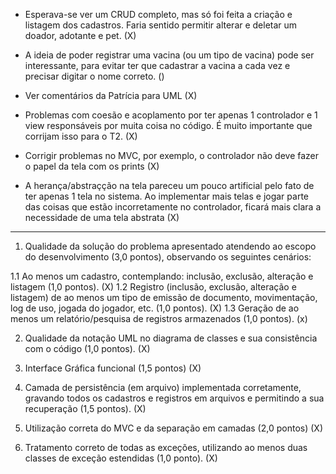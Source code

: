 - Esperava-se ver um CRUD completo, 
mas só foi feita a criação e listagem dos cadastros. 
Faria sentido permitir alterar e deletar um doador, adotante e pet. (X)

- A ideia de poder registrar uma vacina (ou um tipo de vacina) pode ser interessante, para evitar ter que cadastrar a vacina a cada vez e precisar digitar o nome correto. ()

- Ver comentários da Patrícia para UML (X)

- Problemas com coesão e acoplamento por ter apenas 1 controlador e 1 view responsáveis por muita coisa no código. É muito importante que corrijam isso para o T2. (X)

- Corrigir problemas no MVC, por exemplo, o controlador não deve fazer o papel da tela com os prints (X)

- A herança/abstraçção na tela pareceu um pouco artificial pelo fato de ter apenas 1 tela no sistema.
 Ao implementar mais telas e jogar parte das coisas que estão incorretamente no controlador, ficará mais clara a necessidade de uma tela abstrata (X)

---------

1. Qualidade da solução do problema apresentado atendendo ao escopo do desenvolvimento (3,0 pontos), observando os seguintes cenários:

1.1 Ao menos um cadastro, contemplando: inclusão, exclusão, alteração e listagem (1,0 pontos). (X)
1.2 Registro (inclusão, exclusão, alteração e listagem) de ao menos um tipo de emissão de documento, movimentação, log de uso, jogada do jogador, etc. (1,0 pontos). (X)
1.3 Geração de ao menos um relatório/pesquisa de registros armazenados (1,0 pontos). (x)

2. Qualidade da notação UML no diagrama de classes e sua consistência com o código (1,0 pontos). (X)

3. Interface Gráfica funcional (1,5 pontos) (X)

4. Camada de persistência (em arquivo) implementada corretamente, gravando todos os cadastros e registros em arquivos e permitindo a sua recuperação (1,5 pontos). (X)

5. Utilização correta do MVC e da separação em camadas (2,0 pontos) (X)

6. Tratamento correto de todas as exceções, utilizando ao menos duas classes de exceção estendidas (1,0 ponto). (X)